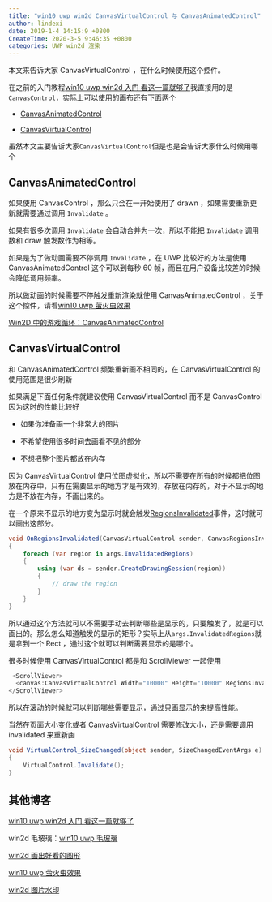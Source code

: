 ```yaml
---
title: "win10 uwp win2d CanvasVirtualControl 与 CanvasAnimatedControl"
author: lindexi
date: 2019-1-4 14:15:9 +0800
CreateTime: 2020-3-5 9:46:35 +0800
categories: UWP win2d 渲染
---
```


本文来告诉大家 CanvasVirtualControl ，在什么时候使用这个控件。
<!-- csdn -->
<!-- <div id="toc"></div> -->

<!--more-->



<!-- 标签：uwp,win2d,渲染 -->

在之前的入门教程[win10 uwp win2d 入门 看这一篇就够了](https://lindexi.gitee.io/post/win10-uwp-win2d-%E5%85%A5%E9%97%A8-%E7%9C%8B%E8%BF%99%E4%B8%80%E7%AF%87%E5%B0%B1%E5%A4%9F%E4%BA%86.html )我直接用的是`CanvasControl`，实际上可以使用的画布还有下面两个

 - [CanvasAnimatedControl](https://microsoft.github.io/Win2D/html/T_Microsoft_Graphics_Canvas_UI_Xaml_CanvasAnimatedControl.htm )

 - [CanvasVirtualControl](https://microsoft.github.io/Win2D/html/T_Microsoft_Graphics_Canvas_UI_Xaml_CanvasVirtualControl.htm )

虽然本文主要告诉大家`CanvasVirtualControl`但是也是会告诉大家什么时候用哪个

## CanvasAnimatedControl

如果使用 CanvasControl ，那么只会在一开始使用了 drawn ，如果需要重新更新就需要通过调用 `Invalidate` 。

如果有很多次调用 `Invalidate` 会自动合并为一次，所以不能把  `Invalidate` 调用数和 draw 触发数作为相等。

如果是为了做动画需要不停调用 `Invalidate` ，在 UWP 比较好的方法是使用 CanvasAnimatedControl 这个可以到每秒 60 帧，而且在用户设备比较差的时候会降低调用频率。

所以做动画的时候需要不停触发重新渲染就使用 CanvasAnimatedControl ，关于这个控件，请看[win10 uwp 萤火虫效果](https://lindexi.gitee.io/post/win10-uwp-%E8%90%A4%E7%81%AB%E8%99%AB%E6%95%88%E6%9E%9C.html )

[Win2D 中的游戏循环：CanvasAnimatedControl](https://blog.csdn.net/WPwalter/article/details/84585594 )

## CanvasVirtualControl

和 CanvasAnimatedControl 频繁重新画不相同的，在 CanvasVirtualControl 的使用范围是很少刷新

如果满足下面任何条件就建议使用 CanvasVirtualControl 而不是 CanvasControl 因为这时的性能比较好

 - 如果你准备画一个非常大的图片

 - 不希望使用很多时间去画看不见的部分

 - 不想把整个图片都放在内存

因为 CanvasVirtualControl 使用位图虚拟化，所以不需要在所有的时候都把位图放在内存中，只有在需要显示的地方才是有效的，存放在内存的，对于不显示的地方是不放在内存，不画出来的。

在一个原来不显示的地方变为显示时就会触发[RegionsInvalidated](https://microsoft.github.io/Win2D/html/E_Microsoft_Graphics_Canvas_UI_Xaml_CanvasVirtualControl_RegionsInvalidated.htm )事件，这时就可以画出这部分。

```csharp
void OnRegionsInvalidated(CanvasVirtualControl sender, CanvasRegionsInvalidatedEventArgs args)
{
    foreach (var region in args.InvalidatedRegions)
    {
        using (var ds = sender.CreateDrawingSession(region))
        {
            // draw the region
        }
    }
}
```

所以通过这个方法就可以不需要手动去判断哪些是显示的，只要触发了，就是可以画出的。那么怎么知道触发的显示的矩形？实际上从`args.InvalidatedRegions`就是拿到一个 Rect ，通过这个就可以判断需要显示的是哪个。

很多时候使用 CanvasVirtualControl 都是和 ScrollViewer 一起使用

```csharp
 <ScrollViewer>
  <canvas:CanvasVirtualControl Width="10000" Height="10000" RegionsInvalidated="OnRegionsInvalidated" />
</ScrollViewer>
``` 

所以在滚动的时候就可以判断哪些需要显示，通过只画显示的来提高性能。

当然在页面大小变化或者 CanvasVirtualControl 需要修改大小，还是需要调用 invalidated 来重新画

```csharp
void VirtualControl_SizeChanged(object sender, SizeChangedEventArgs e)
{
    VirtualControl.Invalidate();
}
```

## 其他博客

[win10 uwp win2d 入门 看这一篇就够了](https://lindexi.gitee.io/post/win10-uwp-win2d-%E5%85%A5%E9%97%A8-%E7%9C%8B%E8%BF%99%E4%B8%80%E7%AF%87%E5%B0%B1%E5%A4%9F%E4%BA%86.html )

win2d 毛玻璃：[win10 uwp 毛玻璃](https://lindexi.gitee.io/post/win10-uwp-%E6%AF%9B%E7%8E%BB%E7%92%83.html )

[win2d 画出好看的图形](https://lindexi.gitee.io/post/win2d-%E7%94%BB%E5%87%BA%E5%A5%BD%E7%9C%8B%E7%9A%84%E5%9B%BE%E5%BD%A2.html )

[win10 uwp 萤火虫效果](https://lindexi.gitee.io/post/win10-uwp-%E8%90%A4%E7%81%AB%E8%99%AB%E6%95%88%E6%9E%9C.html )

[win2d 图片水印](https://lindexi.gitee.io/post/win2d-%E5%9B%BE%E7%89%87%E6%B0%B4%E5%8D%B0.html )

